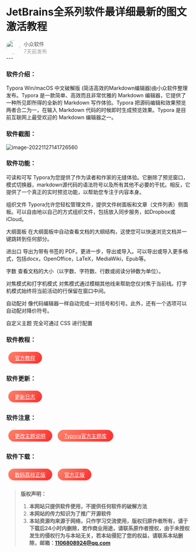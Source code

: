 # JetBrains全系列软件最详细最新的图文激活教程

<div style="margin-top:15px">
    <div style="align-item:center;display:flex">
        <a href="#" style="color:#4e5358;text-decoration: none;">
            <span style="position: relative;display: inline-block;flex-shrink: 0;width: 38px;height: 38px;">
                <img src="https://slsher.oss-cn-hangzhou.aliyuncs.com/img/avatar01.png"
                     style="border-radius: 100px;display: inline-block;width: 100%;
height: 100%;transition: all .2s;overflow: hidden;object-fit: cover;max-width:100%;max-height:100%;opacity:1;filter:blur(0);transform:unset;vertical-align:middle;vertical-align: middle;"/>
            </span>
        </a>
        <div style="flex:auto;overflow:hidden;justify-content: space-between;align-items: center;margin-left: 10px;display: flex;">
            <div style="flex: auto;overflow: hidden;">
                <name style="overflow: hidden;text-overflow: ellipsis;white-space: nowrap;">
                    <a style="color:#4e5358;overflow: hidden;text-overflow: ellipsis;white-space: nowrap;text-decoration: none;">小众软件</a>
                </name>
                <div style="overflow: hidden;text-overflow: ellipsis;white-space: nowrap;color:#999;" >
                    <span data-toggle="tooltip" data-placement="bottom" data-original-title="2022年11月12日 20:07发布">7天前发布
                    </span>
                </div>
        	</div>
            <div style="flex: none;">
                <a href="#" style="margin-left:10px;color:#ff5473;background-color:rgba(255, 84, 115, .1)">
                </a>
                <a  href="#" style="margin-left:10px;color:#2997f7;background-color:rgba(41, 151, 247, .1);"></a>
            </div>
    	</div>
	</div>
</div>
---

### 软件介绍：

Typora Win/macOS 中文破解版 (简洁高效的Markdown编辑器)由小众软件整理发布。Typora 是一款简单、高效而且非常优雅的 Markdown 编辑器，它提供了一种所见即所得的全新的 Markdown 写作体验。Typora 把源码编辑和效果预览两者合二为一，在输入 Markdown 代码的时候即时生成预览效果。Typora 是目前互联网上最受欢迎的 Markdown 编辑器之一。

### 软件截图：

![image-20221127141726560](https://slsher.oss-cn-hangzhou.aliyuncs.com/img/image-20221127141726560.png)

### 软件功能：

可读和可写
Typora为您提供了作为读者和作家的无缝体验。它删除了预览窗口，模式切换器，markdown源代码的语法符号以及所有其他不必要的干扰。相反，它提供了一个真正的实时预览功能，以帮助您专注于内容本身。

组织文件
Typora允许您轻松管理文件，提供文件树面板和文章（文件列表）侧面板。可以自由地以自己的方式组织文件，包括放入同步服务，如Dropbox或iCloud。

大纲面板
在大纲面板中自动查看文档的大纲结构，这使您可以快速浏览文档并一键跳转到任何部分。

进出口
导出为带有书签的 PDF。更进一步，导出或导入。可以导出或导入更多格式，包括docx，OpenOffice，LaTeX，MediaWiki，Epub等。

字数
查看文档的大小（以字数、字符数、行数或阅读分钟数为单位）。

对焦模式和打字机模式
对焦模式通过模糊其他线来帮助您仅对焦于当前线。打字机模式始终将当前活动的行保留在窗口中间。

自动配对
像代码编辑器一样自动完成一对括号和引号。此外，还有一个选项可以自动配对降价符号。

自定义主题
完全可通过 CSS 进行配置

### 软件教程：

<div data-quantity="1" data-radius="true" style="margin-bottom:20px;border-radius:100px">
    <span style="margin:0.4em;display: inline-block;padding: 6px 18px;border-radius: 50px;color:#fff;background:linear-gradient(135deg, #fd7a64 10%, #fb2d2d 100%);" class="but">
    <a href="https://markdown.com.cn/intro.html" style="color:inherit">官方教程</a></span>
</div>

### 软件更新：

<div data-quantity="1" data-radius="true" style="margin-bottom:20px;border-radius:100px">
    <span style="margin:0.4em;display: inline-block;padding: 6px 18px;border-radius: 50px;color:#fff;background:linear-gradient(135deg, #fd7a64 10%, #fb2d2d 100%);" class="but">
    <a href="https://typoraio.cn/releases/all" style="color:inherit">更新日志</a></span>
</div>

### 软件注意：

<div data-quantity="1" data-radius="true" style="margin-bottom:20px;border-radius:100px">
    <span style="margin:0.4em;display: inline-block;padding: 6px 18px;border-radius: 50px;color:#fff;background:linear-gradient(135deg, #fd7a64 10%, #fb2d2d 100%);" class="but">
    <a href="https://support.typora.io/About-Themes/" style="color:inherit">更改主题说明</a></span>
    <span style="margin:0.4em;display: inline-block;padding: 6px 18px;border-radius: 50px;color:#fff;background:linear-gradient(135deg, #fd7a64 10%, #fb2d2d 100%);" class="but">
    <a href="https://theme.typora.io/" style="color:inherit">Typora官方主题库</a></span>
</div>

### 软件下载：

<div data-quantity="1" data-radius="true" style="margin-bottom:20px;border-radius:100px">
    <span style="margin:0.4em;display: inline-block;padding: 6px 18px;border-radius: 50px;color:#fff;background:linear-gradient(135deg, #fd7a64 10%, #fb2d2d 100%);" class="but">
    <a href="https://store.lizhi.io/site/products/id/520?cid=twh2av63" style="color:inherit">数码荔枝正版</a></span>
    <span style="margin:0.4em;display: inline-block;padding: 6px 18px;border-radius: 50px;color:#fff;background:linear-gradient(135deg, #fd7a64 10%, #fb2d2d 100%);" class="but">
    <a href="https://typora.io/#" style="color:inherit;">官方正版</a></span>
</div>

> **版权声明：**
>
> 1. **本网站只提供软件使用，不提供任何软件的破解方法**
> 2. **本网站的传力知识为了推广开源软件**
> 3. **本站资源均来源于网络，只作学习交流使用，版权归原作者所有，请于下载后24小时内删除，若作商业用途，请联系原作者授权，由于未授权发生的侵权行为与本站无关，若本站侵犯了您的权益，请联系本站删除，邮箱：1106808924@qq.com**

